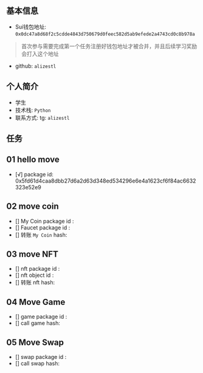 ## 基本信息
- Sui钱包地址: `0x0dc47a8d68f2c5cdde4843d750679d0feec582d5ab9efede2a4743cd0c8b978a`
> 首次参与需要完成第一个任务注册好钱包地址才被合并，并且后续学习奖励会打入这个地址
- github: `alizestl`

## 个人简介
- 学生
- 技术栈: `Python` 
- 联系方式: tg: `alizestl` 

## 任务

##   01 hello move  
- [√] package id: 0x5fd61d4caa8dbb27d6a2d63d348ed534296e6e4a1623cf6f84ac6632323e52e9

##   02 move coin
- [] My Coin package id : 
- [] Faucet package id : 
- [] 转账 `My Coin` hash:

##   03 move NFT
- [] nft package id :
- [] nft object id : 
- [] 转账 nft  hash:

##   04 Move Game
- [] game package id :
- [] call game hash:

##   05 Move Swap
- [] swap package id :
- [] call swap hash:
